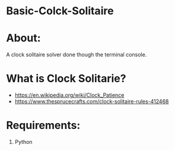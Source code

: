# Basic-Colck-Solitaire

# About:
A clock solitaire solver done though the terminal console.

# What is Clock Solitarie?
- https://en.wikipedia.org/wiki/Clock_Patience
- https://www.thesprucecrafts.com/clock-solitaire-rules-412468

# Requirements:
1) Python
